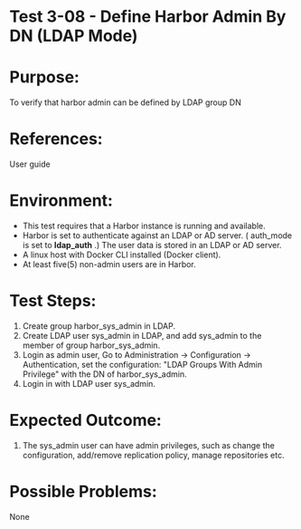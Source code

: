 Test 3-08 - Define Harbor Admin By DN (LDAP Mode)
=======

# Purpose:

To verify that harbor admin can be defined by LDAP group DN

# References:
User guide

# Environment:
* This test requires that a Harbor instance is running and available.
* Harbor is set to authenticate against an LDAP or AD server. ( auth_mode is set to **ldap_auth** .) The user data is stored in an LDAP or AD server.
* A linux host with Docker CLI installed (Docker client).
* At least five(5) non-admin users are in Harbor.

# Test Steps:


1. Create group harbor_sys_admin in LDAP.
1. Create LDAP user sys_admin in LDAP, and add sys_admin to the member of group harbor_sys_admin.
1. Login as admin user, Go to Administration -> Configuration -> Authentication,  set the configuration: "LDAP Groups With Admin Privilege" with the DN of harbor_sys_admin.
1. Login in with LDAP user sys_admin.


# Expected Outcome:

1. The sys_admin user can have admin privileges, such as change the configuration, add/remove replication policy, manage repositories etc.

# Possible Problems:
None